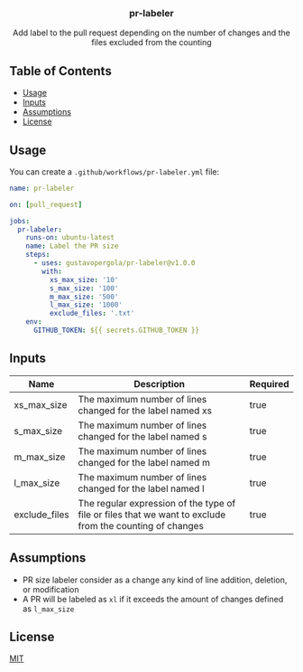 <br />
<p align="center">
  <h3 align="center">pr-labeler</h3>

  <p align="center">
    Add label to the pull request depending on the number of changes and the files excluded from the counting
  </p>
</p>

## Table of Contents

* [Usage](#usage)
* [Inputs](#inputs)
* [Assumptions](#assumptions)
* [License](#license)

## Usage

You can create a `.github/workflows/pr-labeler.yml` file:

```yaml
name: pr-labeler

on: [pull_request]

jobs:
  pr-labeler:
    runs-on: ubuntu-latest
    name: Label the PR size
    steps:
      - uses: gustavopergola/pr-labeler@v1.0.0
        with:
          xs_max_size: '10'
          s_max_size: '100'
          m_max_size: '500'
          l_max_size: '1000'
          exclude_files: '.txt'
    env:
      GITHUB_TOKEN: ${{ secrets.GITHUB_TOKEN }}

```

## Inputs


| Name | Description | Required |
|------|-------------|----------|
| xs_max_size | The maximum number of lines changed for the label named xs | true |
| s_max_size | The maximum number of lines changed for the label named s | true |
| m_max_size | The maximum number of lines changed for the label named m | true |
| l_max_size | The maximum number of lines changed for the label named l | true |
| exclude_files | The regular expression of the type of file or files that we want to exclude from the counting of changes | true |

## Assumptions

- PR size labeler consider as a change any kind of line addition, deletion, or modification
- A PR will be labeled as `xl` if it exceeds the amount of changes defined as `l_max_size`

## License

[MIT](LICENSE)
